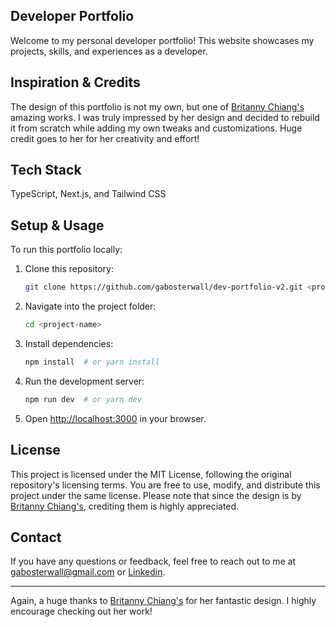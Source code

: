 ## Developer Portfolio

Welcome to my personal developer portfolio! This website showcases my projects, skills, and experiences as a developer.

## Inspiration & Credits

The design of this portfolio is not my own, but one of [Britanny Chiang's](https://brittanychiang.com/) amazing works. I was truly impressed by her design and decided to rebuild it from scratch while adding my own tweaks and customizations. Huge credit goes to her for her creativity and effort!

## Tech Stack
TypeScript, Next.js, and Tailwind CSS

## Setup & Usage

To run this portfolio locally:

1. Clone this repository:
   ```sh
   git clone https://github.com/gabosterwall/dev-portfolio-v2.git <project-name>
   ```
2. Navigate into the project folder:
   ```sh
   cd <project-name>
   ```
3. Install dependencies:
   ```sh
   npm install  # or yarn install
   ```
4. Run the development server:
   ```sh
   npm run dev  # or yarn dev
   ```
5. Open [http://localhost:3000](http://localhost:3000) in your browser.

## License

This project is licensed under the MIT License, following the original repository's licensing terms. You are free to use, modify, and distribute this project under the same license. Please note that since the design is by [Britanny Chiang's](https://github.com/bchiang7), crediting them is highly appreciated.

## Contact

If you have any questions or feedback, feel free to reach out to me at gabosterwall@gmail.com or [Linkedin](https://www.linkedin.com/in/gabosterwall/).

---

Again, a huge thanks to [Britanny Chiang's](https://github.com/bchiang7) for her fantastic design. I highly encourage checking out her work!

